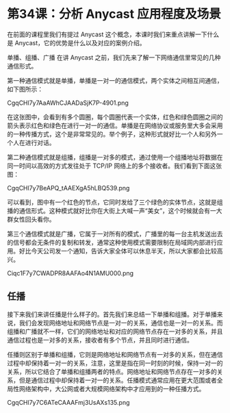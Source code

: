 # 第34课：分析 Anycast 应用程度及场景

在前面的课程里我们有提过 Anycast 这个概念，本课时我们来重点讲解一下什么是 Anycast，它的优势是什么以及对应的案例介绍。

单播、组播、广播
在讲 Anycast 之前，我们先来了解一下网络通信里常见的几种通信形式。

第一种通信模式就是单播，单播是一对一的通信模式，两个实体之间相互间通信，如下图所示：

CgqCHl7y7AaAWhCJAADaSjK7P-4901.png

在这张图中，会看到有多个圆圈，每个圆圈代表一个实体，红色和绿色圆圈之间的箭头表示红色和绿色在进行一对一的通信。单播是在网络协议或服务里大多会采用的一种传播方式，这个是非常常见的。举个例子，这种形式就好比一个人和另外一个人在进行对话。

第二种通信模式就是组播，组播是一对多的模式，通过使用一个组播地址将数据在同一时间以高效的方式发往处于 TCP/IP 网络上的多个接收者。我们看到下面这张图：

CgqCHl7y7BeAPQ_tAAEXgA5hLBQ539.png

可以看到，图中有一个红色的节点，它同时发给了三个绿色的实体节点，这就是组播的通信形式。这种模式就好比你在大街上大喊一声“美女”，这个时候就会有一大群女性回头看你。

第三个通信模式就是广播，它属于一对所有的模式，广播里的每一台主机发送出去的信号都会无条件的复制和转发，通常这种使用模式需要限制在局域网内部进行应用。好比今天公司发一个通知，告诉大家全体可以休息半天，所以大家都会比较高兴。

Ciqc1F7y7CWADPR8AAFAo4N1AMU000.png

## 任播
接下来我们来讲任播是什么样子的。首先我们来总结一下单播和组播。对于单播来说，我们会发现网络地址和网络节点是一对一的关系，通信也是一对一的关系。而组播和广播就不一样，它们的网络地址和对应的网络节点存在一对多的关系，并且通信过程也是一对多的关系，接收者有多个节点，并且同时进行通信。

任播则区别于单播和组播，它则是网络地址和网络节点有一对多的关系，但在通信过程中却保持着一对一的关系，注意，这里是指在同一时刻的时候，保持一对一的关系，所以它结合了单播和组播两者的特点。网络地址和网络节点存在一对多的关系，但是通信过程中却保持着一对一的关系。任播模式通常应用在更大范围或者全局性网络架构中，大公网或者大规模网络架构中才应用到的一种任播方式。

CgqCHl7y7C6ATeCAAAFmj3UsAXs135.png